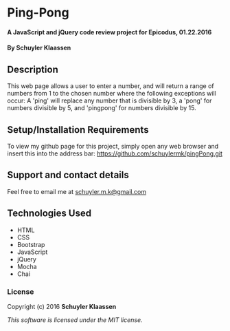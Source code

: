 # Ping-Pong

#### A JavaScript and jQuery code review project for Epicodus, 01.22.2016

#### By **Schuyler Klaassen**

## Description

This web page allows a user to enter a number, and will return a range of numbers from 1 to the chosen number where the following exceptions will occur:  A 'ping' will replace any number that is divisible by 3, a 'pong' for numbers divisible by 5, and 'pingpong' for numbers divisible by 15.


## Setup/Installation Requirements

To view my github page for this project, simply open any web browser and insert this into the address bar: https://github.com/schuylermk/pingPong.git

## Support and contact details

Feel free to email me at  schuyler.m.k@gmail.com

## Technologies Used

* HTML
* CSS
* Bootstrap
* JavaScript
* jQuery
* Mocha
* Chai

### License

Copyright (c) 2016 **Schuyler Klaassen**

*This software is licensed under the MIT license.*
